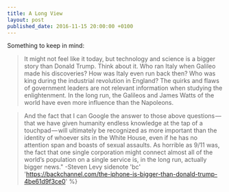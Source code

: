 ```yaml
---
title: A Long View
layout: post
published_date: 2016-11-15 20:00:00 +0100
---
```


Something to keep in mind:

>It might not feel like it today, but technology and science is a bigger story than Donald Trump. Think about it. Who ran Italy when Galileo made his discoveries? How was Italy even run back then? Who was king during the industrial revolution in England? The quirks and flaws of government leaders are not relevant information when studying the enlightenment. In the long run, the Galileos and James Watts of the world have even more influence than the Napoleons.

>And the fact that I can Google the answer to those above questions — that we have given humanity endless knowledge at the tap of a touchpad — will ultimately be recognized as more important than the identity of whoever sits in the White House, even if he has no attention span and boasts of sexual assaults. As horrible as 9/11 was, the fact that one single corporation might connect almost all of the world’s population on a single service is, in the long run, actually bigger news." -Steven Levy
sidenote 'bc' 'https://backchannel.com/the-iphone-is-bigger-than-donald-trump-4be61d9f3ce0' %}
